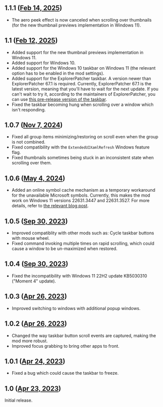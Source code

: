 ## 1.1.1 ([Feb 14, 2025](https://github.com/ramensoftware/windhawk-mods/blob/b6614250291822a82219a5eacb2d5bd68959936b/mods/taskbar-button-scroll.wh.cpp))

* The aero peek effect is now canceled when scrolling over thumbnails (for the new thumbnail previews implementation in Windows 11).

## 1.1 ([Feb 12, 2025](https://github.com/ramensoftware/windhawk-mods/blob/ceb0321bf91e11a795aa5c846bfb84864d73cb90/mods/taskbar-button-scroll.wh.cpp))

* Added support for the new thumbnail previews implementation in Windows 11.
* Added support for Windows 10.
* Added support for the Windows 10 taskbar on Windows 11 (the relevant option has to be enabled in the mod settings).
* Added support for the ExplorerPatcher taskbar. A version newer than ExplorerPatcher 67.1 is required. Currently, ExplorerPatcher 67.1 is the latest version, meaning that you'll have to wait for the next update. If you can't wait to try it, according to the maintainers of ExplorerPatcher, you can use [this pre-release version of the taskbar](https://github.com/ExplorerPatcher/ep_taskbar_releases/releases/tag/860073b).
* Fixed the taskbar becoming hung when scrolling over a window which isn't responding.

## 1.0.7 ([Nov 7, 2024](https://github.com/ramensoftware/windhawk-mods/blob/88f7a3c83a0d67d032d94c18d438fa0f0f407a30/mods/taskbar-button-scroll.wh.cpp))

* Fixed all group items minimizing/restoring on scroll even when the group is not combined.
* Fixed compatibility with the `ExtendedUIXamlRefresh` Windows feature flag.
* Fixed thumbnails sometimes being stuck in an inconsistent state when scrolling over them.

## 1.0.6 ([May 4, 2024](https://github.com/ramensoftware/windhawk-mods/blob/3a87f5e12b5f2c6778b4256c45c8124c38fad2cc/mods/taskbar-button-scroll.wh.cpp))

* Added an online symbol cache mechanism as a temporary workaround for the unavailable Microsoft symbols. Currently, this makes the mod work on Windows 11 versions 22631.3447 and 22631.3527. For more details, refer to [the relevant blog post](https://ramensoftware.com/windhawk-and-symbol-download-errors).

## 1.0.5 ([Sep 30, 2023](https://github.com/ramensoftware/windhawk-mods/blob/eb081300de3950ca47306e7c7ebd73c18d1ee6cf/mods/taskbar-button-scroll.wh.cpp))

* Improved compatiblity with other mods such as: Cycle taskbar buttons with mouse wheel.
* Fixed command invoking multiple times on rapid scrolling, which could cause a window to be un-maximized when restored.

## 1.0.4 ([Sep 30, 2023](https://github.com/ramensoftware/windhawk-mods/blob/bda321aa7a4e17c6e5f5df9e6df406a72fdd94b6/mods/taskbar-button-scroll.wh.cpp))

* Fixed the incompatibility with Windows 11 22H2 update KB5030310 ("Moment 4" update).

## 1.0.3 ([Apr 26, 2023](https://github.com/ramensoftware/windhawk-mods/blob/ba27a96436b8808fca3fc051ddc80c10d5094c10/mods/taskbar-button-scroll.wh.cpp))

* Improved switching to windows with additional popup windows.

## 1.0.2 ([Apr 26, 2023](https://github.com/ramensoftware/windhawk-mods/blob/a3300d6fe7a987529fa3e2522d4ac2db2b192eee/mods/taskbar-button-scroll.wh.cpp))

* Changed the way taskbar button scroll events are captured, making the mod more robust.
* Improved focus grabbing to bring other apps to front.

## 1.0.1 ([Apr 24, 2023](https://github.com/ramensoftware/windhawk-mods/blob/4e3c50df072814f5bd007c52f52184bb2ec128c6/mods/taskbar-button-scroll.wh.cpp))

* Fixed a bug which could cause the taskbar to freeze.

## 1.0 ([Apr 23, 2023](https://github.com/ramensoftware/windhawk-mods/blob/120b7b15054aea462b3c12d03ee4b080eb39d5ac/mods/taskbar-button-scroll.wh.cpp))

Initial release.
